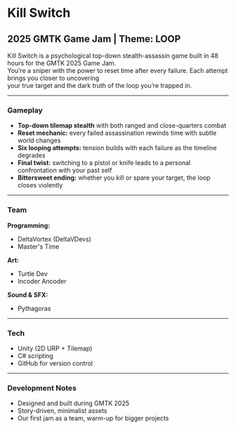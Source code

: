 # Kill Switch
## 2025 GMTK Game Jam | Theme: LOOP

Kill Switch is a psychological top-down stealth-assassin game built in 48 hours for the GMTK 2025 Game Jam.  
You’re a sniper with the power to reset time after every failure. Each attempt brings you closer to uncovering  
your true target and the dark truth of the loop you’re trapped in.

---

### Gameplay
- **Top-down tilemap stealth** with both ranged and close-quarters combat
- **Reset mechanic:** every failed assassination rewinds time with subtle world changes
- **Six looping attempts:** tension builds with each failure as the timeline degrades
- **Final twist:** switching to a pistol or knife leads to a personal confrontation with your past self
- **Bittersweet ending:** whether you kill or spare your target, the loop closes violently

---

### Team
**Programming:**  
- DeltaVortex (DeltaVDevs)  
- Master's Time  

**Art:**  
- Turtle Dev  
- Incoder Ancoder  

**Sound & SFX:**  
- Pythagoras  

---

### Tech
- Unity (2D URP + Tilemap)
- C# scripting
- GitHub for version control

---

### Development Notes
- Designed and built during GMTK 2025  
- Story-driven, minimalist assets  
- Our first jam as a team, warm-up for bigger projects  

